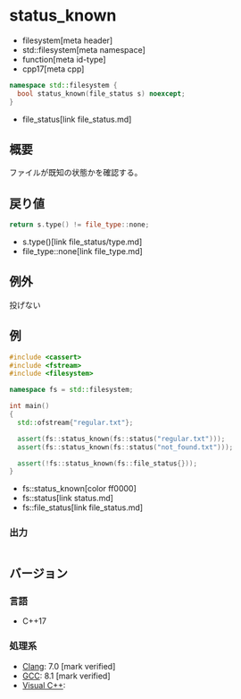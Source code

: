 # status_known
* filesystem[meta header]
* std::filesystem[meta namespace]
* function[meta id-type]
* cpp17[meta cpp]

```cpp
namespace std::filesystem {
  bool status_known(file_status s) noexcept;
}
```
* file_status[link file_status.md]

## 概要
ファイルが既知の状態かを確認する。


## 戻り値
```cpp
return s.type() != file_type::none;
```
* s.type()[link file_status/type.md]
* file_type::none[link file_type.md]


## 例外
投げない


## 例
```cpp example
#include <cassert>
#include <fstream>
#include <filesystem>

namespace fs = std::filesystem;

int main()
{
  std::ofstream{"regular.txt"};

  assert(fs::status_known(fs::status("regular.txt")));
  assert(fs::status_known(fs::status("not_found.txt")));

  assert(!fs::status_known(fs::file_status{}));
}
```
* fs::status_known[color ff0000]
* fs::status[link status.md]
* fs::file_status[link file_status.md]

### 出力
```
```

## バージョン
### 言語
- C++17

### 処理系
- [Clang](/implementation.md#clang): 7.0 [mark verified]
- [GCC](/implementation.md#gcc): 8.1 [mark verified]
- [Visual C++](/implementation.md#visual_cpp):
